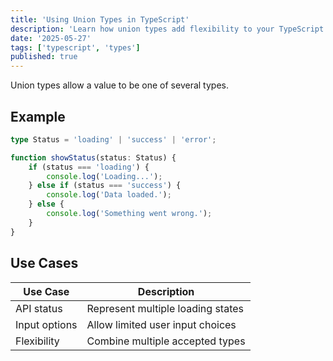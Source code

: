 ```yaml
---
title: 'Using Union Types in TypeScript'
description: 'Learn how union types add flexibility to your TypeScript types.'
date: '2025-05-27'
tags: ['typescript', 'types']
published: true
---
```


Union types allow a value to be one of several types.

## Example

```ts
type Status = 'loading' | 'success' | 'error';

function showStatus(status: Status) {
	if (status === 'loading') {
		console.log('Loading...');
	} else if (status === 'success') {
		console.log('Data loaded.');
	} else {
		console.log('Something went wrong.');
	}
}
```

## Use Cases

| Use Case      | Description                       |
| ------------- | --------------------------------- |
| API status    | Represent multiple loading states |
| Input options | Allow limited user input choices  |
| Flexibility   | Combine multiple accepted types   |
